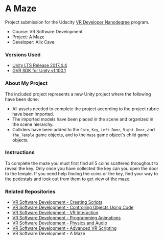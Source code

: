 # A Maze
Project submission for the Udacity [VR Developer Nanodegree](http://udacity.com/vr) program.

- Course: VR Software Development
- Project: A Maze
- Developer: Alix Cave


### Versions Used
- [Unity LTS Release 2017.4.4](https://unity3d.com/unity/qa/lts-releases?version=2017.4)
- [GVR SDK for Unity v1.100.1](https://github.com/googlevr/gvr-unity-sdk/releases/tag/v1.100.1)


### About My Project
The included  project represents a new Unity project where the following have been done:
- All assets needed to complete the project according to the project rubric have been imported.
- The imported models have been placed in the scene and organized in the scene hierarchy.
- Colliders have been added to the `Coin`, `Key`, `Left_Door`, `Right_Door`, and `The_Temple` game objects, and to the `Maze` game object's child game objects.

### Instructions
To complete the maze you must first find all 5 coins scattered throughout to reveal the key. Only once you have collected the key can you open the door to the temple. If you need help finding the coins or the key, find your way to the pedestals and look out from them to get view of the maze.


### Related Repositories
- [VR Software Development - Creating Scripts](https://github.com/udacity/VR-Software-Development_Creating-Scripts/releases)
- [VR Software Development - Controlling Objects Using Code](https://github.com/udacity/VR-Software-Development_Controlling-Objects-Using-Code/releases)
- [VR Software Development - VR Interaction](https://github.com/udacity/VR-Software-Development_VR-Interaction/releases)
- [VR Software Development - Programming Animations](https://github.com/udacity/VR-Software-Development_Programming-Animations/releases)
- [VR Software Development - Physics and Audio](https://github.com/udacity/VR-Software-Development_Physics-and-Audio/releases)
- [VR Software Development - Advanced VR Scripting](https://github.com/udacity/VR-Software-Development_Advanced-VR-Scripting/releases)
- VR Software Development - A Maze

